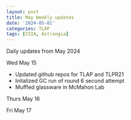 ```yaml
---
layout: post
title: May Weekly updates
date: '2024-05-01'
categories: TLAP
tags: [CSIA, Astrangia]
---
```


Daily updates from May 2024

Wed May 15

- Updated github repos for TLAP and TLPR21
- Initalized GC run of round 6 second attempt 
- Muffled glassware in McMahon Lab 

Thurs May 16

Fri May 17


